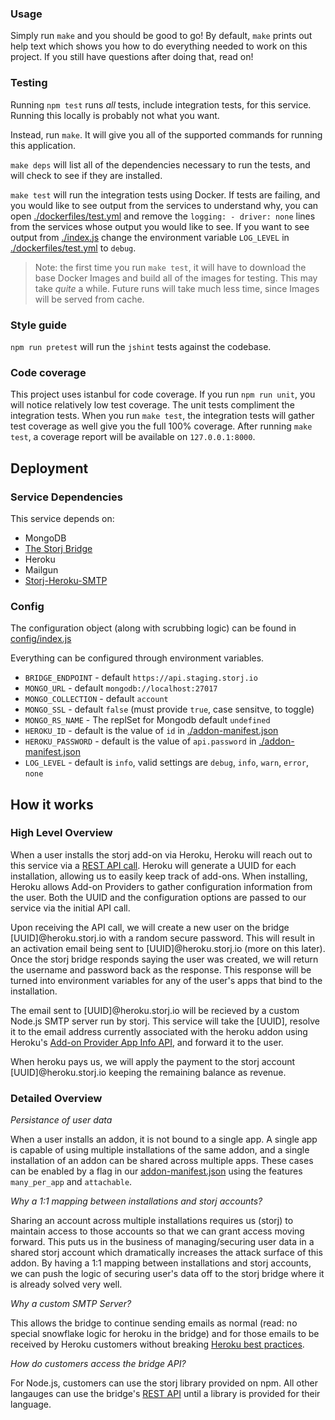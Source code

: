 ### Usage

Simply run `make` and you should be good to go! By default, `make` prints out help text which shows you how to do everything needed to work on this project. If you still have questions after doing that, read on!

### Testing

Running `npm test` runs _all_ tests, include integration tests, for this service. Running this locally is probably not what you want.

Instead, run `make`. It will give you all of the supported commands for running this application.

`make deps` will list all of the dependencies necessary to run the tests, and will check to see if they are installed.

`make test` will run the integration tests using Docker. If tests are failing, and you would like to see output from the services to understand why, you can open [./dockerfiles/test.yml](./dockerfiles/test.yml) and remove the `logging: - driver: none` lines from the services whose output you would like to see. If you want to see output from [./index.js](./index.js) change the environment variable `LOG_LEVEL` in [./dockerfiles/test.yml](./dockerfiles/test.yml) to `debug`.

> Note: the first time you run `make test`, it will have to download the base Docker Images and build all of the images for testing. This may take _quite_ a while. Future runs will take much less time, since Images will be served from cache.

### Style guide

`npm run pretest` will run the `jshint` tests against the codebase.

### Code coverage

This project uses istanbul for code coverage. If you run `npm run unit`, you will notice relatively low test coverage. The unit tests compliment the integration tests. When you run `make test`, the integration tests will gather test coverage as well give you the full 100% coverage. After running `make test`, a coverage report will be available on `127.0.0.1:8000`.

## Deployment

### Service Dependencies

This service depends on:

* MongoDB
* [The Storj Bridge](https://github.com/storj/bridge)
* Heroku
* Mailgun
* [Storj-Heroku-SMTP](https://github.com/storj/smtp)

### Config

The configuration object (along with scrubbing logic) can be found in [config/index.js](./config/index.js)

Everything can be configured through environment variables.

* `BRIDGE_ENDPOINT` - default `https://api.staging.storj.io`
* `MONGO_URL` - default `mongodb://localhost:27017`
* `MONGO_COLLECTION` - default `account`
* `MONGO_SSL` - default `false` (must provide `true`, case sensitve, to toggle)
* `MONGO_RS_NAME` - The replSet for Mongodb default `undefined` 
* `HEROKU_ID` - default is the value of `id` in [./addon-manifest.json](./addon-manifest.json)
* `HEROKU_PASSWORD` - default is the value of `api.password` in [./addon-manifest.json](./addon-mainfest.json)
* `LOG_LEVEL` - default is `info`, valid settings are `debug`, `info`, `warn`, `error`, `none`

## How it works

### High Level Overview

When a user installs the storj add-on via Heroku, Heroku will reach out to this service via a [REST API call](https://devcenter.heroku.com/articles/add-on-provider-api#provision). Heroku will generate a UUID for each installation, allowing us to easily keep track of add-ons. When installing, Heroku allows Add-on Providers to gather configuration information from the user. Both the UUID and the configuration options are passed to our service via the initial API call.

Upon receiving the API call, we will create a new user on the bridge [UUID]@heroku.storj.io with a random secure password. This will result in an activation email being sent to [UUID]@heroku.storj.io (more on this later). Once the storj bridge responds saying the user was created, we will return the username and password back as the response. This response will be turned into environment variables for any of the user's apps that bind to the installation.

The email sent to [UUID]@heroku.storj.io will be recieved by a custom Node.js SMTP server run by storj. This service will take the [UUID], resolve it to the email address currently associated with the heroku addon using Heroku's [Add-on Provider App Info API](https://devcenter.heroku.com/articles/add-on-app-info#get-app-info), and forward it to the user.

When heroku pays us, we will apply the payment to the storj account [UUID]@heroku.storj.io keeping the remaining balance as revenue.

### Detailed Overview

*Persistance of user data*

When a user installs an addon, it is not bound to a single app. A single app is capable of using multiple installations of the same addon, and a single installation of an addon can be shared across multiple apps. These cases can be enabled by a flag in our [addon-manifest.json](https://devcenter.heroku.com/articles/add-on-manifest) using the features `many_per_app` and `attachable`.

*Why a 1:1 mapping between installations and storj accounts?*

Sharing an account across multiple installations requires us (storj) to maintain access to those accounts so that we can grant access moving forward. This puts us in the business of managing/securing user data in a shared storj account which dramatically increases the attack surface of this addon. By having a 1:1 mapping between installations and storj accounts, we can push the logic of securing user's data off to the storj bridge where it is already solved very well.

*Why a custom SMTP Server?*

This allows the bridge to continue sending emails as normal (read: no special snowflake logic for heroku in the bridge) and for those emails to be received by Heroku customers without breaking [Heroku best practices](https://devcenter.heroku.com/articles/add-on-provider-technical-best-practices#use-the-correct-email-address-for-customers).

*How do customers access the bridge API?*

For Node.js, customers can use the storj library provided on npm. All other langauges can use the bridge's [REST API](storj.github.io/bridge/) until a library is provided for their language.
